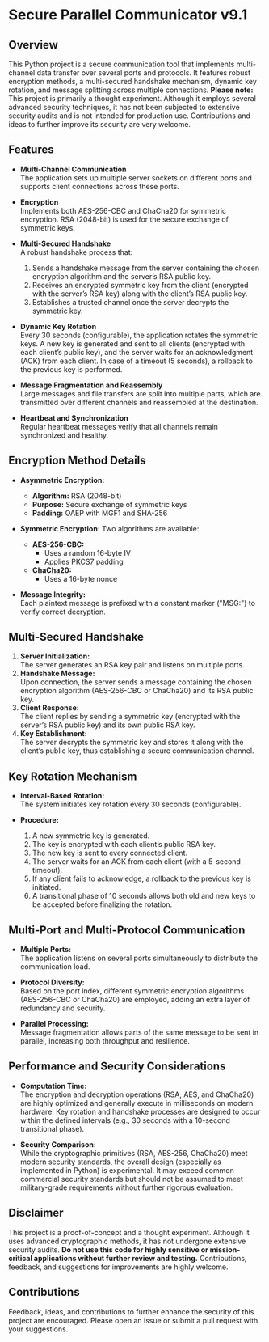 # Secure Parallel Communicator v9.1

## Overview

This Python project is a secure communication tool that implements multi-channel data transfer over several ports and protocols. It features robust encryption methods, a multi-secured handshake mechanism, dynamic key rotation, and message splitting across multiple connections. **Please note:** This project is primarily a thought experiment. Although it employs several advanced security techniques, it has not been subjected to extensive security audits and is not intended for production use. Contributions and ideas to further improve its security are very welcome.

## Features

- **Multi-Channel Communication**  
  The application sets up multiple server sockets on different ports and supports client connections across these ports.
  
- **Encryption**  
  Implements both AES-256-CBC and ChaCha20 for symmetric encryption. RSA (2048-bit) is used for the secure exchange of symmetric keys.
  
- **Multi-Secured Handshake**  
  A robust handshake process that:
  1. Sends a handshake message from the server containing the chosen encryption algorithm and the server’s RSA public key.
  2. Receives an encrypted symmetric key from the client (encrypted with the server’s RSA key) along with the client’s RSA public key.
  3. Establishes a trusted channel once the server decrypts the symmetric key.
  
- **Dynamic Key Rotation**  
  Every 30 seconds (configurable), the application rotates the symmetric keys. A new key is generated and sent to all clients (encrypted with each client’s public key), and the server waits for an acknowledgment (ACK) from each client. In case of a timeout (5 seconds), a rollback to the previous key is performed.
  
- **Message Fragmentation and Reassembly**  
  Large messages and file transfers are split into multiple parts, which are transmitted over different channels and reassembled at the destination.
  
- **Heartbeat and Synchronization**  
  Regular heartbeat messages verify that all channels remain synchronized and healthy.

## Encryption Method Details

- **Asymmetric Encryption:**  
  - **Algorithm:** RSA (2048-bit)  
  - **Purpose:** Secure exchange of symmetric keys  
  - **Padding:** OAEP with MGF1 and SHA-256

- **Symmetric Encryption:** Two algorithms are available:
  - **AES-256-CBC:**  
    - Uses a random 16-byte IV  
    - Applies PKCS7 padding  
  - **ChaCha20:**  
    - Uses a 16-byte nonce
  
- **Message Integrity:**  
  Each plaintext message is prefixed with a constant marker ("MSG:") to verify correct decryption.

## Multi-Secured Handshake

1. **Server Initialization:**  
   The server generates an RSA key pair and listens on multiple ports.
2. **Handshake Message:**  
   Upon connection, the server sends a message containing the chosen encryption algorithm (AES-256-CBC or ChaCha20) and its RSA public key.
3. **Client Response:**  
   The client replies by sending a symmetric key (encrypted with the server’s RSA public key) and its own public RSA key.
4. **Key Establishment:**  
   The server decrypts the symmetric key and stores it along with the client’s public key, thus establishing a secure communication channel.

## Key Rotation Mechanism

- **Interval-Based Rotation:**  
  The system initiates key rotation every 30 seconds (configurable).
  
- **Procedure:**  
  1. A new symmetric key is generated.
  2. The key is encrypted with each client’s public RSA key.
  3. The new key is sent to every connected client.
  4. The server waits for an ACK from each client (with a 5-second timeout).
  5. If any client fails to acknowledge, a rollback to the previous key is initiated.
  6. A transitional phase of 10 seconds allows both old and new keys to be accepted before finalizing the rotation.

## Multi-Port and Multi-Protocol Communication

- **Multiple Ports:**  
  The application listens on several ports simultaneously to distribute the communication load.
  
- **Protocol Diversity:**  
  Based on the port index, different symmetric encryption algorithms (AES-256-CBC or ChaCha20) are employed, adding an extra layer of redundancy and security.
  
- **Parallel Processing:**  
  Message fragmentation allows parts of the same message to be sent in parallel, increasing both throughput and resilience.

## Performance and Security Considerations

- **Computation Time:**  
  The encryption and decryption operations (RSA, AES, and ChaCha20) are highly optimized and generally execute in milliseconds on modern hardware. Key rotation and handshake processes are designed to occur within the defined intervals (e.g., 30 seconds with a 10-second transitional phase).

- **Security Comparison:**  
  While the cryptographic primitives (RSA, AES-256, ChaCha20) meet modern security standards, the overall design (especially as implemented in Python) is experimental. It may exceed common commercial security standards but should not be assumed to meet military-grade requirements without further rigorous evaluation.

## Disclaimer

This project is a proof-of-concept and a thought experiment. Although it uses advanced cryptographic methods, it has not undergone extensive security audits. **Do not use this code for highly sensitive or mission-critical applications without further review and testing.** Contributions, feedback, and suggestions for improvements are highly welcome.

## Contributions

Feedback, ideas, and contributions to further enhance the security of this project are encouraged. Please open an issue or submit a pull request with your suggestions.

